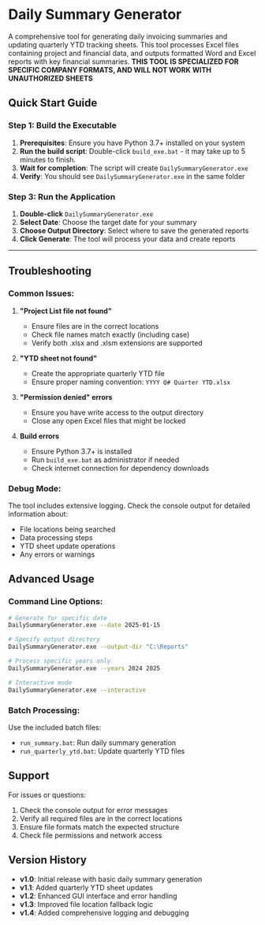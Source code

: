 # Daily Summary Generator

A comprehensive tool for generating daily invoicing summaries and updating quarterly YTD tracking sheets. This tool processes Excel files containing project and financial data, and outputs formatted Word and Excel reports with key financial summaries.
**THIS TOOL IS SPECIALIZED FOR SPECIFIC COMPANY FORMATS, AND WILL NOT WORK WITH UNAUTHORIZED SHEETS**

## Quick Start Guide

### Step 1: Build the Executable

1. **Prerequisites**: Ensure you have Python 3.7+ installed on your system
2. **Run the build script**: Double-click `build_exe.bat` - it may take up to 5 minutes to finish.
3. **Wait for completion**: The script will create `DailySummaryGenerator.exe`
4. **Verify**: You should see `DailySummaryGenerator.exe` in the same folder

### Step 3: Run the Application

1. **Double-click** `DailySummaryGenerator.exe`
2. **Select Date**: Choose the target date for your summary
3. **Choose Output Directory**: Select where to save the generated reports
4. **Click Generate**: The tool will process your data and create reports


-----------------------------------------------------------------------------





## Troubleshooting

### Common Issues:

1. **"Project List file not found"**
   - Ensure files are in the correct locations
   - Check file names match exactly (including case)
   - Verify both .xlsx and .xlsm extensions are supported

2. **"YTD sheet not found"**
   - Create the appropriate quarterly YTD file
   - Ensure proper naming convention: `YYYY Q# Quarter YTD.xlsx`

3. **"Permission denied" errors**
   - Ensure you have write access to the output directory
   - Close any open Excel files that might be locked

4. **Build errors**
   - Ensure Python 3.7+ is installed
   - Run `build_exe.bat` as administrator if needed
   - Check internet connection for dependency downloads

### Debug Mode:
The tool includes extensive logging. Check the console output for detailed information about:
- File locations being searched
- Data processing steps
- YTD sheet update operations
- Any errors or warnings

## Advanced Usage

### Command Line Options:
```bash
# Generate for specific date
DailySummaryGenerator.exe --date 2025-01-15

# Specify output directory
DailySummaryGenerator.exe --output-dir "C:\Reports"

# Process specific years only
DailySummaryGenerator.exe --years 2024 2025

# Interactive mode
DailySummaryGenerator.exe --interactive
```

### Batch Processing:
Use the included batch files:
- `run_summary.bat`: Run daily summary generation
- `run_quarterly_ytd.bat`: Update quarterly YTD files

## Support

For issues or questions:
1. Check the console output for error messages
2. Verify all required files are in the correct locations
3. Ensure file formats match the expected structure
4. Check file permissions and network access

## Version History

- **v1.0**: Initial release with basic daily summary generation
- **v1.1**: Added quarterly YTD sheet updates
- **v1.2**: Enhanced GUI interface and error handling
- **v1.3**: Improved file location fallback logic
- **v1.4**: Added comprehensive logging and debugging 
